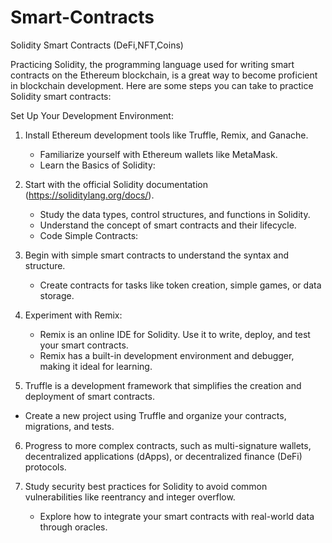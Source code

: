 # Smart-Contracts
Solidity Smart Contracts (DeFi,NFT,Coins)

Practicing Solidity, the programming language used for writing smart contracts on the Ethereum blockchain, is a great way to become proficient in blockchain development. Here are some steps you can take to practice Solidity smart contracts:

Set Up Your Development Environment:

1. Install Ethereum development tools like Truffle, Remix, and Ganache.
   - Familiarize yourself with Ethereum wallets like MetaMask.
   - Learn the Basics of Solidity:

2. Start with the official Solidity documentation (https://soliditylang.org/docs/).
   - Study the data types, control structures, and functions in Solidity.
   - Understand the concept of smart contracts and their lifecycle.
   - Code Simple Contracts:

3. Begin with simple smart contracts to understand the syntax and structure.
   - Create contracts for tasks like token creation, simple games, or data storage.


4. Experiment with Remix:
   - Remix is an online IDE for Solidity. Use it to write, deploy, and test your smart contracts.
   - Remix has a built-in development environment and debugger, making it ideal for learning.


5. Truffle is a development framework that simplifies the creation and deployment of smart contracts.
  - Create a new project using Truffle and organize your contracts, migrations, and tests.

6. Progress to more complex contracts, such as multi-signature wallets, decentralized applications (dApps), or decentralized finance (DeFi) protocols.

7. Study security best practices for Solidity to avoid common vulnerabilities like reentrancy and integer overflow.
   - Explore how to integrate your smart contracts with real-world data through oracles.
